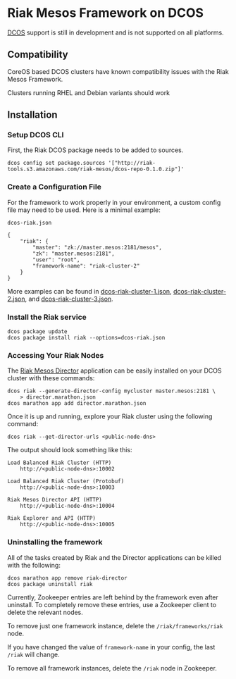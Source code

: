 # Riak Mesos Framework on DCOS

[DCOS](http://docs.mesosphere.com/) support is still in development and is not
supported on all platforms.

## Compatibility

CoreOS based DCOS clusters have known compatibility issues with the
Riak Mesos Framework.

Clusters running RHEL and Debian variants should work

## Installation

### Setup DCOS CLI

First, the Riak DCOS package needs to be added to sources.

```
dcos config set package.sources '["http://riak-tools.s3.amazonaws.com/riak-mesos/dcos-repo-0.1.0.zip"]'
```

### Create a Configuration File

For the framework to work properly in your environment, a custom config file
may need to be used. Here is a minimal example:

`dcos-riak.json`

```
{
    "riak": {
        "master": "zk://master.mesos:2181/mesos",
        "zk": "master.mesos:2181",
        "user": "root",
        "framework-name": "riak-cluster-2"
    }
}
```

More examples can be found in [dcos-riak-cluster-1.json](dcos-riak-cluster-1.json), [dcos-riak-cluster-2.json](dcos-riak-cluster-2.json), and [dcos-riak-cluster-3.json](dcos-riak-cluster-3.json).

### Install the Riak service

```
dcos package update
dcos package install riak --options=dcos-riak.json
```

### Accessing Your Riak Nodes

The [Riak Mesos Director](http://github.com/basho-labs/riak-mesos-director) application can be easily installed on your DCOS cluster
with these commands:

```
dcos riak --generate-director-config mycluster master.mesos:2181 \
    > director.marathon.json
dcos marathon app add director.marathon.json
```

Once it is up and running, explore your Riak cluster using the following command:

```
dcos riak --get-director-urls <public-node-dns>
```

The output should look something like this:

```
Load Balanced Riak Cluster (HTTP)
    http://<public-node-dns>:10002

Load Balanced Riak Cluster (Protobuf)
    http://<public-node-dns>:10003

Riak Mesos Director API (HTTP)
    http://<public-node-dns>:10004

Riak Explorer and API (HTTP)
    http://<public-node-dns>:10005
```

### Uninstalling the framework

All of the tasks created by Riak and the Director applications can be killed
with the following:

```
dcos marathon app remove riak-director
dcos package uninstall riak
```

Currently, Zookeeper entries are left behind by the framework even after uninstall.
To completely remove these entries, use a Zookeeper client to delete the relevant
nodes.

To remove just one framework instance, delete the `/riak/frameworks/riak` node.

If you have changed the value of `framework-name` in your config, the last
`/riak` will change.

To remove all framework instances, delete the `/riak` node in Zookeeper.
